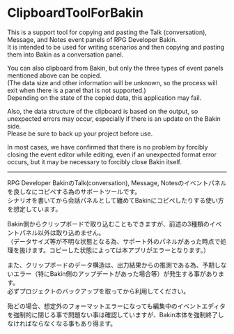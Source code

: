 # ClipboardToolForBakin

This is a support tool for copying and pasting the Talk (conversation), Message, and Notes event panels of RPG Developer Bakin.  
It is intended to be used for writing scenarios and then copying and pasting them into Bakin as a conversation panel.

You can also clipboard from Bakin, but only the three types of event panels mentioned above can be copied.  
(The data size and other information will be unknown, so the process will exit when there is a panel that is not supported.)  
Depending on the state of the copied data, this application may fail.

Also, the data structure of the clipboard is based on the output, so unexpected errors may occur, especially if there is an update on the Bakin side.  
Please be sure to back up your project before use.

In most cases, we have confirmed that there is no problem by forcibly closing the event editor while editing, even if an unexpected format error occurs, but it may be necessary to forcibly close Bakin itself.

---

RPG Developer BakinのTalk(conversation), Message, Notesのイベントパネルを良しなにコピペする為のサポートツールです。  
シナリオを書いてから会話パネルとして纏めてBakinにコピペしたりする使い方を想定しています。

Bakin側からクリップボードで取り込むこともできますが、前述の3種類のイベントパネル以外は取り込めません。  
（データサイズ等が不明な状態となる為、サポート外のパネルがあった時点で処理を抜けます。コピーした状態によっては本アプリがエラーとなります。）

また、クリップボードのデータ構造は、出力結果からの推測である為、予期しないエラー（特にBakin側のアップデートがあった場合等）が発生する事があります。  
必ずプロジェクトのバックアップを取ってから利用してください。

殆どの場合、想定外のフォーマットエラーになっても編集中のイベントエディタを強制的に閉じる事で問題ない事は確認していますが、Bakin本体を強制終了しなければならなくなる事もあり得ます。
